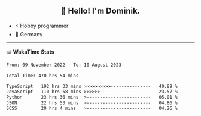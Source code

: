 <h2 align="center">👋 Hello! I'm Dominik.</h2>

- ⚡ Hobby programmer
- 📍 Germany

---
📊 **WakaTime Stats**
<!--START_SECTION:waka-->

```txt
From: 09 November 2022 - To: 10 August 2023

Total Time: 470 hrs 54 mins

TypeScript   192 hrs 33 mins >>>>>>>>>>---------------   40.89 %
JavaScript   110 hrs 58 mins >>>>>>-------------------   23.57 %
Python       23 hrs 36 mins  >------------------------   05.01 %
JSON         22 hrs 53 mins  >------------------------   04.86 %
SCSS         20 hrs 4 mins   >------------------------   04.26 %
```

<!--END_SECTION:waka-->
